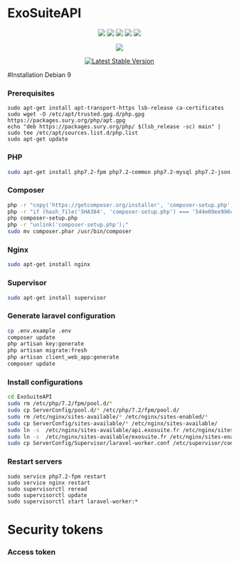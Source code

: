 # ExoSuiteAPI

<p align="center">
<img src="https://www.versioneye.com/user/projects/5ab3aee70fb24f44833013cb/badge.svg?style=flat-square">
<img src="https://img.shields.io/badge/php-%3E%3D%207.2-blue.svg?style=flat-square">
<img src="https://img.shields.io/badge/php--fpm-7.2.3-brightgreen.svg?style=flat-square">
<img src="https://img.shields.io/badge/NGINX-nginx%2F1.10.3-brightgreen.svg?style=flat-square">
<img src="https://img.shields.io/badge/supervisor-3.3.1-brightgreen.svg?style=flat-square">
</p>

<p align="center">
<img src="https://laravel.com/assets/img/components/logo-laravel.svg">
</p>
<p align="center">
<a href="https://packagist.org/packages/laravel/framework"><img src="https://poser.pugx.org/laravel/framework/v/stable.svg" alt="Latest Stable Version"></a>
</p>

#Installation Debian 9

### Prerequisites
```
sudo apt-get install apt-transport-https lsb-release ca-certificates
sudo wget -O /etc/apt/trusted.gpg.d/php.gpg https://packages.sury.org/php/apt.gpg
echo "deb https://packages.sury.org/php/ $(lsb_release -sc) main" | sudo tee /etc/apt/sources.list.d/php.list
sudo apt-get update
```

### PHP
```bash
sudo apt-get install php7.2-fpm php7.2-common php7.2-mysql php7.2-json php7.2-xml php7.2-mbstring
```

### Composer
```bash
php -r "copy('https://getcomposer.org/installer', 'composer-setup.php');"
php -r "if (hash_file('SHA384', 'composer-setup.php') === '544e09ee996cdf60ece3804abc52599c22b1f40f4323403c44d44fdfdd586475ca9813a858088ffbc1f233e9b180f061') { echo 'Installer verified'; } else { echo 'Installer corrupt'; unlink('composer-setup.php'); } echo PHP_EOL;"
php composer-setup.php
php -r "unlink('composer-setup.php');"
sudo mv composer.phar /usr/bin/composer
```

### Nginx
```bash
sudo apt-get install nginx
```

### Supervisor
```bash
sudo apt-get install supervisor
```

### Generate laravel configuration
```bash
cp .env.example .env
composer update
php artisan key:generate
php artisan migrate:fresh
php artisan client_web_app:generate
composer update
```

### Install configurations
```bash
cd ExoSuiteAPI
sudo rm /etc/php/7.2/fpm/pool.d/*
sudo cp ServerConfig/pool.d/* /etc/php/7.2/fpm/pool.d/
sudo rm /etc/nginx/sites-available/* /etc/nginx/sites-enabled/*
sudo cp ServerConfig/sites-available/* /etc/nginx/sites-available/
sudo ln -s  /etc/nginx/sites-available/api.exosuite.fr /etc/nginx/sites-enabled/ 
sudo ln -s  /etc/nginx/sites-available/exosuite.fr /etc/nginx/sites-enabled/
sudo cp ServerConfig/Supervisor/laravel-worker.conf /etc/supervisor/conf.d 
```

### Restart servers
```
sudo service php7.2-fpm restart
sudo service nginx restart
sudo supervisorctl reread
sudo supervisorctl update
sudo supervisorctl start laravel-worker:*
```

# Security tokens
### Access token


